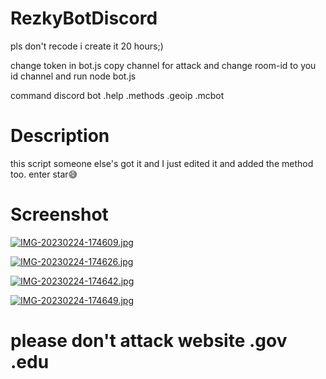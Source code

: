 # RezkyBotDiscord


pls don't recode i create it 20 hours;)

change token in bot.js
copy channel for attack
and change room-id to you id channel
and run node bot.js

command discord bot
.help
.methods
.geoip
.mcbot

# Description
this script someone else's got it and I just edited it and added the method too.
enter star😅
# Screenshot

[![IMG-20230224-174609.jpg](https://i.postimg.cc/QtKQqk9x/IMG-20230224-174609.jpg)](https://postimg.cc/r0cRV4Nv)

[![IMG-20230224-174626.jpg](https://i.postimg.cc/x1WpVCvC/IMG-20230224-174626.jpg)](https://postimg.cc/18rrpyYh)

[![IMG-20230224-174642.jpg](https://i.postimg.cc/BbZfPgnt/IMG-20230224-174642.jpg)](https://postimg.cc/S2Pvwc8p)

[![IMG-20230224-174649.jpg](https://i.postimg.cc/SKyWYYpj/IMG-20230224-174649.jpg)](https://postimg.cc/LJbqrX5M)

# please don't attack website .gov .edu
